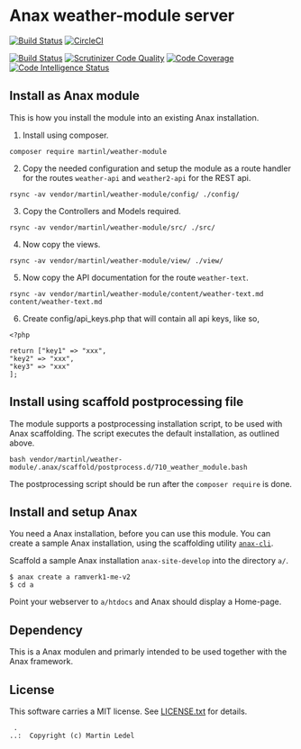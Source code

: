 Anax weather-module server
==================================

[![Build Status](https://travis-ci.org/MartinLedel/ramverk1.svg?branch=master)](https://travis-ci.org/MartinLedel/ramverk1)
[![CircleCI](https://circleci.com/gh/MartinLedel/ramverk1-module.svg?style=svg)](https://circleci.com/gh/MartinLedel/ramverk1-module)

[![Build Status](https://scrutinizer-ci.com/g/MartinLedel/ramverk1-module/badges/build.png?b=master)](https://scrutinizer-ci.com/g/MartinLedel/ramverk1-module/build-status/master)
[![Scrutinizer Code Quality](https://scrutinizer-ci.com/g/MartinLedel/ramverk1-module/badges/quality-score.png?b=master)](https://scrutinizer-ci.com/g/MartinLedel/ramverk1-module/?branch=master)
[![Code Coverage](https://scrutinizer-ci.com/g/MartinLedel/ramverk1-module/badges/coverage.png?b=master)](https://scrutinizer-ci.com/g/MartinLedel/ramverk1-module/?branch=master)
[![Code Intelligence Status](https://scrutinizer-ci.com/g/MartinLedel/ramverk1-module/badges/code-intelligence.svg?b=master)](https://scrutinizer-ci.com/code-intelligence)

Install as Anax module
------------------------------------

This is how you install the module into an existing Anax installation.

1. Install using composer.

```
composer require martinl/weather-module
```

2. Copy the needed configuration and setup the module as a route handler for the routes `weather-api` and `weather2-api` for the REST api.

```
rsync -av vendor/martinl/weather-module/config/ ./config/
```

3. Copy the Controllers and Models required.

```
rsync -av vendor/martinl/weather-module/src/ ./src/
```

4. Now copy the views.

```
rsync -av vendor/martinl/weather-module/view/ ./view/
```

5. Now copy the API documentation for the route `weather-text`.

```
rsync -av vendor/martinl/weather-module/content/weather-text.md content/weather-text.md
```

6. Create config/api_keys.php that will contain all api keys, like so,

```
<?php

return ["key1" => "xxx",
"key2" => "xxx",
"key3" => "xxx"
];
```

Install using scaffold postprocessing file
------------------------------------

The module supports a postprocessing installation script, to be used with Anax scaffolding. The script executes the default installation, as outlined above.

```text
bash vendor/martinl/weather-module/.anax/scaffold/postprocess.d/710_weather_module.bash
```

The postprocessing script should be run after the `composer require` is done.



Install and setup Anax
------------------------------------

You need a Anax installation, before you can use this module. You can create a sample Anax installation, using the scaffolding utility [`anax-cli`](https://github.com/canax/anax-cli).

Scaffold a sample Anax installation `anax-site-develop` into the directory `a/`.

```
$ anax create a ramverk1-me-v2
$ cd a
```

Point your webserver to `a/htdocs` and Anax should display a Home-page.



Dependency
------------------

This is a Anax modulen and primarly intended to be used together with the Anax framework.



License
------------------

This software carries a MIT license. See [LICENSE.txt](LICENSE.txt) for details.



```
 .  
..:  Copyright (c) Martin Ledel
```
